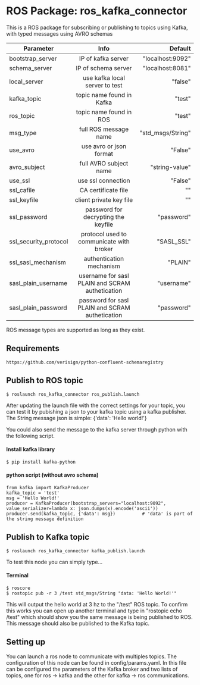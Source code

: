 # ROS Package: ros_kafka_connector 

This is a ROS package for subscribing or publishing to topics using Kafka, with typed messages using AVRO schemas

| Parameter       |  Info           | Default  |
| ------------- |:-------------:| -----:|
| bootstrap_server | IP of kafka server | "localhost:9092" |
| schema_server | IP of schema server | "localhost:8081" |
| local_server | use kafka local server to test | "false" |
| kafka_topic | topic name found in Kafka |  "test" |
| ros_topic | topic name found in ROS |    "test" |
| msg_type | full ROS message name |    "std_msgs/String" |
| use_avro | use avro or json format | "False" |
| avro_subject | full AVRO subject name |    "string-value" |
| use_ssl | use ssl connection | "False" |
| ssl_cafile | CA certificate file | "" |
| ssl_keyfile | client private key file | "" |
| ssl_password | password for decrypting the keyfile | "password" |
| ssl_security_protocol | protocol used to communicate with broker | "SASL_SSL" |
| ssl_sasl_mechanism | authentication mechanism | "PLAIN" |
| sasl_plain_username | username for sasl PLAIN and SCRAM authetication | "username" |
| sasl_plain_password | password for sasl PLAIN and SCRAM authetication | "password" |

ROS message types are supported as long as they exist.

## Requirements

```https://github.com/verisign/python-confluent-schemaregistry```

## Publish to ROS topic
```
$ roslaunch ros_kafka_connector ros_publish.launch
```
After updating the launch file with the correct settings for your topic, you can test it by pubishing a json to your kafka topic using a kafka publisher. The String message json is simple: {'data': 'Hello world!'}

You could also send the message to the kafka server through python with the following script.

#### Install kafka library
```
$ pip install kafka-python
```
#### python script (without avro schema)
```
from kafka import KafkaProducer
kafka_topic = 'test'
msg = 'Hello World!'
producer = KafkaProducer(bootstrap_servers="localhost:9092", value_serializer=lambda x: json.dumps(x).encode('ascii')) 
producer.send(kafka_topic, {'data': msg})          # 'data' is part of the string message definition
```

## Publish to Kafka topic
```
$ roslaunch ros_kafka_connector kafka_publish.launch
```

To test this node you can simply type...

#### Terminal

```
$ roscore
$ rostopic pub -r 3 /test std_msgs/String "data: 'Hello World!'"
```

This will output the hello world at 3 hz to the "/test" ROS topic. To confirm this works you can open up another terminal and type in 
"rostopic echo /test" which should show you the same message is being published to ROS. This message should also be published to the Kafka topic.

## Setting up

You can launch a ros node to communicate with multiples topics. The configuration of this node can be found in config/params.yaml. In this file can be configured the parameters of the Kafka broker and two lists of topics, one for ros -> kafka and the other for kafka -> ros communications.